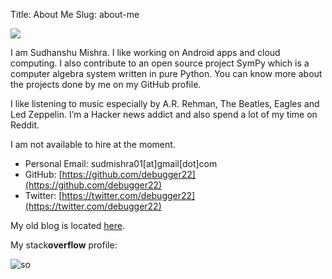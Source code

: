 Title: About Me
Slug: about-me

<img src="https://avatars3.githubusercontent.com/u/2821646?v=3&s=200" />

I am Sudhanshu Mishra. I like working on Android apps and cloud computing. I also contribute to an open source project SymPy which is a computer algebra system written in pure Python. You can know more about the projects done by me on my GitHub profile.

I like listening to music especially by A.R. Rehman, The Beatles, Eagles and Led Zeppelin. I’m a Hacker news addict and also spend a lot of my time on Reddit.

I am not available to hire at the moment.

* Personal Email: sudmishra01[at]gmail[dot]com
* GitHub: [https://github.com/debugger22](https://github.com/debugger22)
* Twitter: [https://twitter.com/debugger22](https://twitter.com/debugger22)

My old blog is located [here](http://blog.sudhanshumishra.in/).

My stack**overflow** profile:

![so](https://stackoverflow.com/users/flair/2083053.png?theme=clean)
